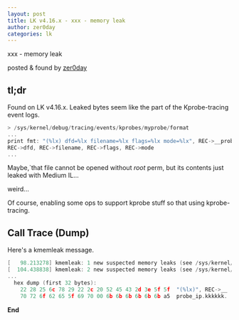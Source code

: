 ```yaml
---
layout: post
title: LK v4.16.x - xxx - memory leak
author: zer0day
categories: lk
---
```


xxx - memory leak

posted & found by [zer0day](https://kozistr.github.io/)

## tl;dr

Found on LK v4.16.x. Leaked bytes seem like the part of the Kprobe-tracing event logs.

```c
> /sys/kernel/debug/tracing/events/kprobes/myprobe/format
...
print fmt: "(%lx) dfd=%lx filename=%lx flags=%lx mode=%lx", REC->__probe_ip,
REC->dfd, REC->filename, REC->flags, REC->mode
...
```

Maybe,`that file cannot be opened without *root* perm, but its contents just leaked with Medium IL...

weird...

Of course, enabling some ops to support kprobe stuff so that using kprobe-tracing.

## Call Trace (Dump)

Here's a kmemleak message.

```c
[   98.213278] kmemleak: 1 new suspected memory leaks (see /sys/kernel/debug/kmemleak)
[  104.438838] kmemleak: 2 new suspected memory leaks (see /sys/kernel/debug/kmemleak)
...
  hex dump (first 32 bytes):
    22 28 25 6c 78 29 22 2c 20 52 45 43 2d 3e 5f 5f  "(%lx)", REC->__
    70 72 6f 62 65 5f 69 70 00 6b 6b 6b 6b 6b 6b a5  probe_ip.kkkkkk.
```

**End**
